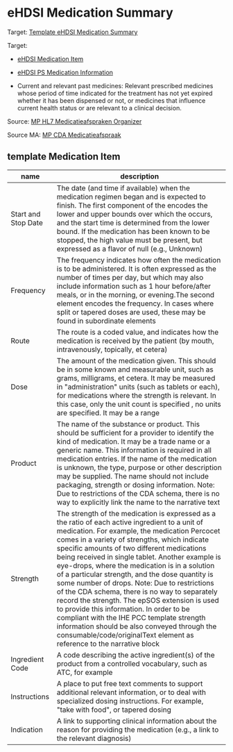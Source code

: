 # eHDSI Medication Summary

Target: [Template  eHDSI Medication Summary](https://art-decor.ehdsi.eu/publication/epsos-html-20240422T073854/tmp-1.3.6.1.4.1.12559.11.10.1.3.1.2.3-2020-09-07T095657.html)

Target: 
- [eHDSI Medication Item](https://art-decor.ehdsi.eu/publication/epsos-html-20240422T073854/tmp-1.3.6.1.4.1.12559.11.10.1.3.1.3.4-2024-01-25T135932.html)
- [eHDSI PS Medication Information](https://art-decor.ehdsi.eu/publication/epsos-html-20240422T073854/tmp-1.3.6.1.4.1.12559.11.10.1.3.1.3.31-2022-01-11T164400.html)

- Current and relevant past medicines: Relevant prescribed medicines whose period of time indicated for the treatment has not yet expired whether it has been dispensed or not, or medicines that influence current health status or are relevant to a clinical decision.

Source: [MP HL7 Medicatieafspraken Organizer](https://decor.nictiz.nl/pub/medicatieproces/mp-html-20181220T121121/tmp-2.16.840.1.113883.2.4.3.11.60.20.77.10.9265-2018-12-13T000000.html)

Source MA: [MP CDA Medicatieafspraak](https://decor.nictiz.nl/pub/medicatieproces/mp-html-20181220T121121/tmp-2.16.840.1.113883.2.4.3.11.60.20.77.10.9235-2018-12-04T143321.html)


## template Medication Item
| name | description |
| ----------- | ----------- |
| Start and Stop Date | The date (and time if available) when the medication regimen began and is expected to finish. The first component of the <effectiveTime> encodes the lower and upper bounds over which the <substanceAdministration> occurs, and the start time is determined from the lower bound. If the medication has been known to be stopped, the high value must be present, but expressed as a flavor of null (e.g., Unknown)|
| Frequency | The frequency indicates how often the medication is to be administered. It is often expressed as the number of times per day, but which may also include information such as 1 hour before/after meals, or in the morning, or evening.The second <effectiveTime> element encodes the frequency. In cases where split or tapered doses are used, these may be found in subordinate <substanceAdministration> elements|
| Route |The route is a coded value, and indicates how the medication is received by the patient (by mouth, intravenously, topically, et cetera)|
| Dose | The amount of the medication given. This should be in some known and measurable unit, such as grams, milligrams, et cetera. It may be measured in "administration" units (such as tablets or each), for medications where the strength is relevant. In this case, only the unit count is specified , no units are specified. It may be a range|
| Product | The name of the substance or product. This should be sufficient for a provider to identify the kind of medication. It may be a trade name or a generic name. This information is required in all medication entries. If the name of the medication is unknown, the type, purpose or other description may be supplied. The name should not include packaging, strength or dosing information. Note: Due to restrictions of the CDA schema, there is no way to explicitly link the name to the narrative text |
| Strength | The strength of the medication is expressed as a the ratio of each active ingredient to a unit of medication. For example, the medication Percocet comes in a variety of strengths, which indicate specific amounts of two different medications being received in single tablet. Another example is eye-drops, where the medication is in a solution of a particular strength, and the dose quantity is some number of drops. Note: Due to restrictions of the CDA schema, there is no way to separately record the strength. The epSOS extension is used to provide this information. In order to be compliant with the IHE PCC template strength information should be also conveyed through the consumable/code/originalText element as reference to the narrative block |
| Ingredient Code | A code describing the active ingredient(s) of the product from a controlled vocabulary, such as ATC, for example |
| Instructions | A place to put free text comments to support additional relevant information, or to deal with specialized dosing instructions. For example, "take with food", or tapered dosing|
| Indication |	A link to supporting clinical information about the reason for providing the medication (e.g., a link to the relevant diagnosis)|


